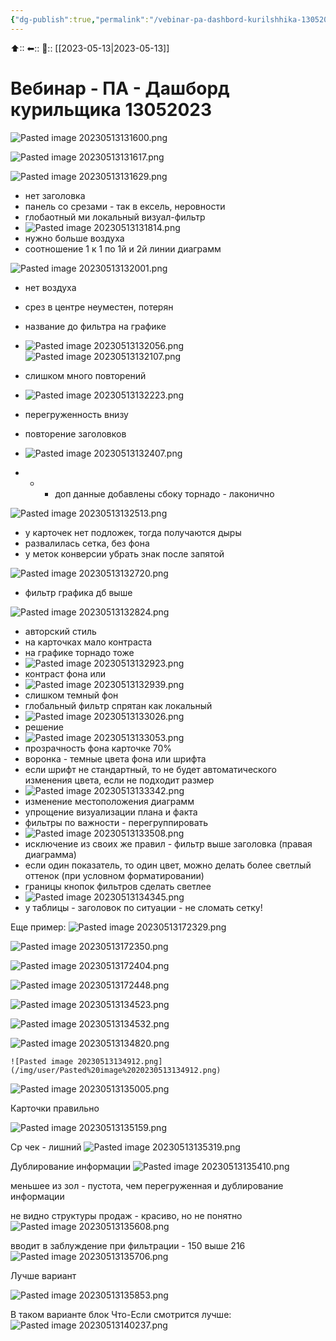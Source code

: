 ```yaml
---
{"dg-publish":true,"permalink":"/vebinar-pa-dashbord-kurilshhika-13052023/"}
---
```



⬆::
⬅::
📅:: [[2023-05-13\|2023-05-13]] 

# Вебинар - ПА - Дашборд курильщика 13052023


![Pasted image 20230513131600.png](/img/user/Pasted%20image%2020230513131600.png)

![Pasted image 20230513131617.png](/img/user/Pasted%20image%2020230513131617.png)

![Pasted image 20230513131629.png](/img/user/Pasted%20image%2020230513131629.png)


- нет заголовка
- панель со срезами - так в ексель, неровности
- глобаотный ми локальный визуал-фильтр
- ![Pasted image 20230513131814.png](/img/user/Pasted%20image%2020230513131814.png)
- нужно больше воздуха
- соотношение 1 к 1 по 1й и 2й линии диаграмм


![Pasted image 20230513132001.png](/img/user/Pasted%20image%2020230513132001.png)
- нет воздуха
- срез в центре неуместен, потерян
- название до фильтра на графике
- ![Pasted image 20230513132056.png](/img/user/Pasted%20image%2020230513132056.png)
![Pasted image 20230513132107.png](/img/user/Pasted%20image%2020230513132107.png)

- слишком много повторений
- ![Pasted image 20230513132223.png](/img/user/Pasted%20image%2020230513132223.png)
- перегруженность внизу
- повторение заголовков
- ![Pasted image 20230513132407.png](/img/user/Pasted%20image%2020230513132407.png)
- + - доп данные добавлены сбоку торнадо - лаконично

![Pasted image 20230513132513.png](/img/user/Pasted%20image%2020230513132513.png)

- у карточек нет подложек, тогда получаются дыры
- развалилась сетка, без фона
- у меток конверсии убрать знак после запятой


![Pasted image 20230513132720.png](/img/user/Pasted%20image%2020230513132720.png)

- фильтр графика дб выше

![Pasted image 20230513132824.png](/img/user/Pasted%20image%2020230513132824.png)
- авторский стиль
- на карточках мало контраста
- на графике торнадо тоже
- ![Pasted image 20230513132923.png](/img/user/Pasted%20image%2020230513132923.png)
- контраст фона или 
- ![Pasted image 20230513132939.png](/img/user/Pasted%20image%2020230513132939.png)
- слишком темный фон
- глобальный фильтр спрятан как локальный
- ![Pasted image 20230513133026.png](/img/user/Pasted%20image%2020230513133026.png)
- решение
- ![Pasted image 20230513133053.png](/img/user/Pasted%20image%2020230513133053.png)
- прозрачность фона карточке 70%
- воронка - темные цвета фона или шрифта
- если шрифт не стандартный, то не будет автоматического изменения цвета, если не подходит размер
- ![Pasted image 20230513133342.png](/img/user/Pasted%20image%2020230513133342.png)
- изменение местоположения диаграмм
- упрощение визуализации плана и факта
- фильтры по важности - перегруппировать
- ![Pasted image 20230513133508.png](/img/user/Pasted%20image%2020230513133508.png)
- исключение из своих же правил - фильтр выше заголовка (правая диаграмма)
- если один показатель, то один цвет, можно делать более светлый оттенок (при условном форматировании)
- границы кнопок фильтров сделать светлее
- ![Pasted image 20230513134345.png](/img/user/Pasted%20image%2020230513134345.png)
- у таблицы - заголовок по ситуации - не сломать сетку!


Еще пример:
![Pasted image 20230513172329.png](/img/user/Pasted%20image%2020230513172329.png)

![Pasted image 20230513172350.png](/img/user/Pasted%20image%2020230513172350.png)

![Pasted image 20230513172404.png](/img/user/Pasted%20image%2020230513172404.png)

![Pasted image 20230513172448.png](/img/user/Pasted%20image%2020230513172448.png)


![Pasted image 20230513134523.png](/img/user/Pasted%20image%2020230513134523.png)

![Pasted image 20230513134532.png](/img/user/Pasted%20image%2020230513134532.png)

![Pasted image 20230513134820.png](/img/user/Pasted%20image%2020230513134820.png)

	![Pasted image 20230513134912.png](/img/user/Pasted%20image%2020230513134912.png)


![Pasted image 20230513135005.png](/img/user/Pasted%20image%2020230513135005.png)

Карточки правильно




![Pasted image 20230513135159.png](/img/user/Pasted%20image%2020230513135159.png)

Ср чек - лишний
![Pasted image 20230513135319.png](/img/user/Pasted%20image%2020230513135319.png)

Дублирование информации
![Pasted image 20230513135410.png](/img/user/Pasted%20image%2020230513135410.png)

меньшее из зол - пустота, чем перегруженная и дублирование информации


не видно структуры продаж - красиво, но не понятно
![Pasted image 20230513135608.png](/img/user/Pasted%20image%2020230513135608.png)

вводит в заблуждение при фильтрации - 150 выше 216
![Pasted image 20230513135706.png](/img/user/Pasted%20image%2020230513135706.png)

Лучше вариант

![Pasted image 20230513135853.png](/img/user/Pasted%20image%2020230513135853.png)


В таком варианте блок Что-Если смотрится лучше:
![Pasted image 20230513140237.png](/img/user/Pasted%20image%2020230513140237.png)

